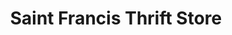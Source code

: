 ---
title: "Saint Francis Thrift Store"
url: /kettering/saint-francis-thrift-store/
shop: charity
---